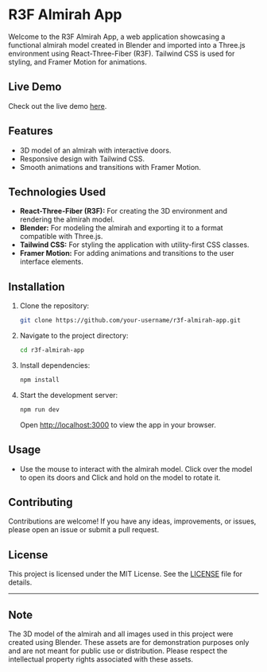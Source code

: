 # R3F Almirah App

Welcome to the R3F Almirah App, a web application showcasing a functional almirah model created in Blender and imported into a Three.js environment using React-Three-Fiber (R3F). Tailwind CSS is used for styling, and Framer Motion for animations.

## Live Demo

Check out the live demo [here](https://r3f-almirah-site.netlify.app/).

## Features

- 3D model of an almirah with interactive doors.
- Responsive design with Tailwind CSS.
- Smooth animations and transitions with Framer Motion.

## Technologies Used

- **React-Three-Fiber (R3F):** For creating the 3D environment and rendering the almirah model.
- **Blender:** For modeling the almirah and exporting it to a format compatible with Three.js.
- **Tailwind CSS:** For styling the application with utility-first CSS classes.
- **Framer Motion:** For adding animations and transitions to the user interface elements.

## Installation

1. Clone the repository:
   ```bash
   git clone https://github.com/your-username/r3f-almirah-app.git
   ```
2. Navigate to the project directory:
   ```bash
   cd r3f-almirah-app
   ```
3. Install dependencies:
   ```bash
   npm install
   ```
4. Start the development server:
   ```bash
   npm run dev
   ```
   Open [http://localhost:3000](http://localhost:3000) to view the app in your browser.

## Usage

- Use the mouse to interact with the almirah model. Click over the model to open its doors and Click and hold on the model to rotate it.

## Contributing

Contributions are welcome! If you have any ideas, improvements, or issues, please open an issue or submit a pull request.

## License

This project is licensed under the MIT License. See the [LICENSE](LICENSE) file for details.

---

## Note
The 3D model of the almirah and all images used in this project were created using Blender. These assets are for demonstration purposes only and are not meant for public use or distribution. Please respect the intellectual property rights associated with these assets.
